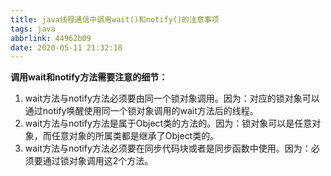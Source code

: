 ```yaml
---
title: java线程通信中调用wait()和notify()的注意事项
tags: java
abbrlink: 44962b09
date: 2020-05-11 21:32:18
---
```


**调用wait和notify方法需要注意的细节：**
1. wait方法与notify方法必须要由同一个锁对象调用。因为：对应的锁对象可以通过notify唤醒使用同一个锁对象调用的wait方法后的线程。
2. wait方法与notify方法是属于Object类的方法的。因为：锁对象可以是任意对象，而任意对象的所属类都是继承了Object类的。
3. wait方法与notify方法必须要在同步代码块或者是同步函数中使用。因为：必须要通过锁对象调用这2个方法。
